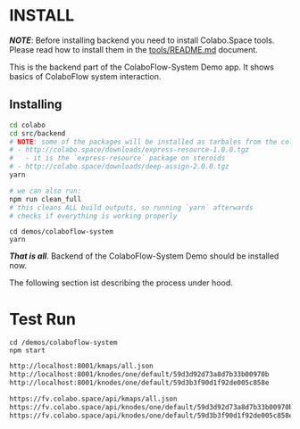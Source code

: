 # 	INSTALL

***NOTE***: Before installing backend you need to install Colabo.Space tools. Please read how to install them in the [tools/README.md](../tools/README.md) document.

This is  the backend part of the ColaboFlow-System Demo app. It shows basics of ColaboFlow system interaction.

## Installing

```sh
cd colabo
cd src/backend
# NOTE: some of the packages will be installed as tarbales from the colabo.space website
# - http://colabo.space/downloads/express-resource-1.0.0.tgz
#   - it is the `express-resource` package on steroids
# - http://colabo.space/downloads/deep-assign-2.0.0.tgz
yarn

# we can also run:
npm run clean_full
# this cleans ALL build outputs, so running `yarn` afterwards 
# checks if everything is working properly
```

```
cd demos/colaboflow-system
yarn
```

***That is all***. Backend of the ColaboFlow-System Demo should be installed now. 

The following section ist describing the process under hood.

# Test Run

```
cd /demos/colaboflow-system
npm start
```

```sh
http://localhost:8001/kmaps/all.json
http://localhost:8001/knodes/one/default/59d3d92d73a8d7b33b00970b
http://localhost:8001/knodes/one/default/59d3b3f90d1f92de005c858e
```

```sh
https://fv.colabo.space/api/kmaps/all.json
https://fv.colabo.space/api/knodes/one/default/59d3d92d73a8d7b33b00970b
https://fv.colabo.space/api/knodes/one/default/59d3b3f90d1f92de005c858e
```